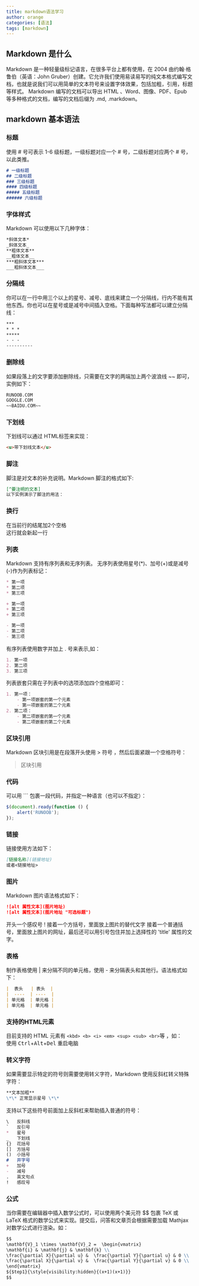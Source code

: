 ```yaml
---
title: markdown语法学习
author: orange
categories: [语法]
tags: [markdown]
---
```


## Markdown 是什么
Markdown 是一种轻量级标记语言，在很多平台上都有使用，在 2004 由约翰·格鲁伯（英语：John Gruber）创建。它允许我们使用易读易写的纯文本格式编写文档，也就是说我们可以用简单的文本符号来设置字体效果，包括加粗，引用，标题等样式。
Markdown 编写的文档可以导出 HTML 、Word、图像、PDF、Epub 等多种格式的文档，编写的文档后缀为 .md, .markdown。

## markdown 基本语法
### 标题
使用 # 号可表示 1-6 级标题，一级标题对应一个 # 号，二级标题对应两个 # 号，以此类推。

``` md
# 一级标题
## 二级标题
### 三级标题
#### 四级标题
##### 五级标题
###### 六级标题
```

### 字体样式
Markdown 可以使用以下几种字体：
``` md
*斜体文本*
_斜体文本_
**粗体文本**
__粗体文本__
***粗斜体文本***
___粗斜体文本___
```

### 分隔线
你可以在一行中用三个以上的星号、减号、底线来建立一个分隔线，行内不能有其他东西。你也可以在星号或是减号中间插入空格。下面每种写法都可以建立分隔线：
``` md
***
* * *
*****
- - -
----------
```

### 删除线
如果段落上的文字要添加删除线，只需要在文字的两端加上两个波浪线 ~~ 即可，实例如下：
``` md
RUNOOB.COM
GOOGLE.COM
~~BAIDU.COM~~
```

### 下划线
下划线可以通过 HTML标签来实现：
``` md
<u>带下划线文本</u>
```

### 脚注
脚注是对文本的补充说明。Markdown 脚注的格式如下:
``` md
[^要注明的文本]
以下实例演示了脚注的用法：
```

### 换行
在当前行的结尾加2个空格  
这行就会新起一行

### 列表
Markdown 支持有序列表和无序列表。
无序列表使用星号(*)、加号(+)或是减号(-)作为列表标记：
``` md
* 第一项
* 第二项
* 第三项

+ 第一项
+ 第二项
+ 第三项

- 第一项
- 第二项
- 第三项
```

有序列表使用数字并加上 . 号来表示,如：
``` md
1. 第一项
2. 第二项
3. 第三项
```

列表嵌套只需在子列表中的选项添加四个空格即可：
``` md
1. 第一项：
    - 第一项嵌套的第一个元素
    - 第一项嵌套的第二个元素
2. 第二项：
    - 第二项嵌套的第一个元素
    - 第二项嵌套的第二个元素
```

### 区块引用
Markdown 区块引用是在段落开头使用 > 符号 ，然后后面紧跟一个空格符号：
> 区块引用

### 代码
可以用 ``` 包裹一段代码，并指定一种语言（也可以不指定）：
``` javascript
$(document).ready(function () {
    alert('RUNOOB');
});
```

### 链接
链接使用方法如下：
``` md
[链接名称](链接地址)
或者<链接地址>
```

### 图片
Markdown 图片语法格式如下：
``` md
![alt 属性文本](图片地址)
![alt 属性文本](图片地址 "可选标题")
```
开头一个感叹号 !
接着一个方括号，里面放上图片的替代文字
接着一个普通括号，里面放上图片的网址，最后还可以用引号包住并加上选择性的 'title' 属性的文字。

### 表格
制作表格使用 | 来分隔不同的单元格，使用 - 来分隔表头和其他行。语法格式如下：
``` md
|  表头   | 表头  |
|  ----  | ----  |
| 单元格  | 单元格 |
| 单元格  | 单元格 |
```

### 支持的HTML元素
目前支持的 HTML 元素有
`<kbd> <b> <i> <em> <sup> <sub> <br>`等 ，如：  
使用 <kbd>Ctrl</kbd>+<kbd>Alt</kbd>+<kbd>Del</kbd> 重启电脑

### 转义字符
如果需要显示特定的符号则需要使用转义字符，Markdown 使用反斜杠转义特殊字符：
``` md
**文本加粗** 
\*\* 正常显示星号 \*\*
```
支持以下这些符号前面加上反斜杠来帮助插入普通的符号：
``` md
\   反斜线
`   反引号
*   星号
_   下划线
{}  花括号
[]  方括号
()  小括号
#   井字号
+   加号
-   减号
.   英文句点
!   感叹号
```

### 公式
当你需要在编辑器中插入数学公式时，可以使用两个美元符 $$ 包裹 TeX 或 LaTeX 格式的数学公式来实现。提交后，问答和文章页会根据需要加载 Mathjax 对数学公式进行渲染。如：
``` md
$$
\mathbf{V}_1 \times \mathbf{V}_2 =  \begin{vmatrix} 
\mathbf{i} & \mathbf{j} & \mathbf{k} \\
\frac{\partial X}{\partial u} &  \frac{\partial Y}{\partial u} & 0 \\
\frac{\partial X}{\partial v} &  \frac{\partial Y}{\partial v} & 0 \\
\end{vmatrix}
${$tep1}{\style{visibility:hidden}{(x+1)(x+1)}}
$$
```
